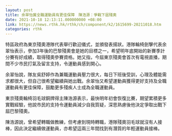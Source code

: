```yaml
---
layout: post
title: 余翠怡冀全職運動員有更佳保障　陳浩源：爭戰下屆殘奧
date: 2021-10-18 12:13:11.000000000 +08:00
link: https://news.rthk.hk/rthk/ch/component/k2/1615699-20211018.htm
categories: rthk
---
```


特區政府為東京殘奧港隊代表舉行歡迎儀式，並頒發表揚狀。港隊輪椅劍擊代表余翠怡表示，參加3年後的巴黎殘奧會是她的目標之一，希望明年底開始的新賽季計分賽有好成績，取得殘奧參賽資格。她又指，今屆東京殘奧會首次有電視直播，期間不少市民打氣及留言支持，令運動員感到開心。

余翠怡說，隊友吳舒婷作為兼職運動員壓力很大，每日下班後受訓，心理及體能需求都很大，但自己很希望繼續與她出戰。余翠怡又希望運動員獲得更好支持及全職運動員有更佳保障，鼓勵更多殘疾人士成為全職運動員。

東京殘奧輪椅羽毛球銅牌得主陳浩源表示，最快明年初會恢復比賽，期望累積更多實戰經驗，他說市民的支持令運動員減少自我質疑，深思熟慮後他決定爭取出戰下屆巴黎殘奧。

陳浩源說，曾希望轉職做教練，但考慮到現時轉職，港隊殘奧羽毛球就沒有人接棒，因此決定繼續做運動員，亦希望這兩三年間找到有潛質的年輕運動員接棒。
